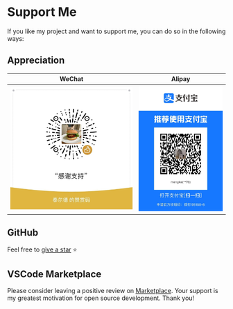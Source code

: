 # Support Me

If you like my project and want to support me, you can do so in the following ways:

## Appreciation

| WeChat                                | Alipay                             |
| ------------------------------------- | ---------------------------------- |
| <img src="./images/wechatpay.jpeg" /> | <img src="./images/alipay.jpeg" /> |

## GitHub

Feel free to [give a star](https://github.com/hemengke1997/vscode-image-manager) ⭐️

## VSCode Marketplace

Please consider leaving a positive review on [Marketplace](https://marketplace.visualstudio.com/items?itemName=minko.image-manager&ssr=false#review-details). Your support is my greatest motivation for open source development. Thank you!
